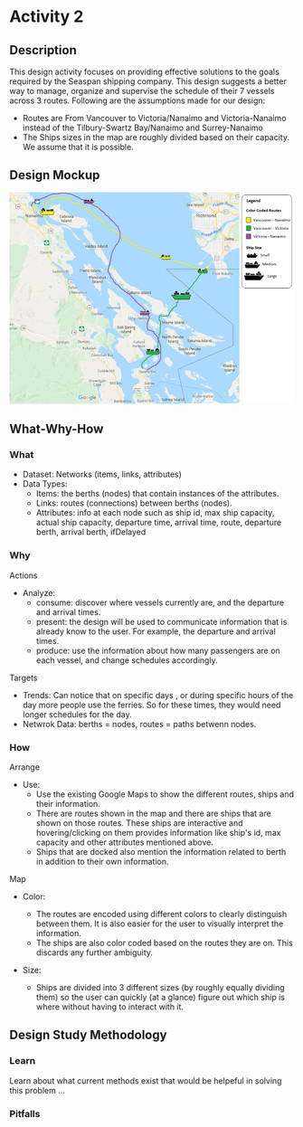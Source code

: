 Activity 2
==============

Description
-----------
This design activity focuses on providing effective solutions to the goals required by the Seaspan shipping company. 
This design suggests a better way to manage, organize and supervise the schedule of their 7 vessels across 3 routes. 
Following are the assumptions made for our design:
* Routes are From Vancouver to Victoria/Nanaimo and Victoria-Nanaimo instead of the Tilbury-Swartz Bay/Nanaimo and Surrey-Nanaimo
* The Ships sizes in the map are roughly divided based on their capacity. We assume that it is possible.

Design Mockup
-------------
![Mockup](design.png)

What-Why-How
------------
### What
* Dataset: Networks (items, links, attributes)
* Data Types: 
	* Items: the berths (nodes) that contain instances of the attributes.
	* Links: routes (connections) between berths (nodes).
	* Attributes: info at each node such as ship id, max ship capacity, actual ship capacity, departure time, 
		arrival time, route, departure berth, arrival berth, ifDelayed

### Why
Actions
* Analyze:
	* consume: discover where vessels currently are, and the departure and arrival times. 
	* present: the design will be used to communicate information that is already know to the user. For example, the departure and arrival times. 
	* produce: use the information about how many passengers are on each vessel, and change schedules accordingly.

Targets
* Trends: Can notice that on specific days , or during specific hours of the day more people use the ferries. So for these times, they would need longer schedules for the day.
* Netwrok Data: berths = nodes, routes = paths betwenn nodes.

### How
Arrange
* Use: 
	* Use the existing Google Maps to show the different routes, ships and their information.
	* There are routes shown in the map and there are ships that are shown on those routes. These ships are interactive and hovering/clicking on them provides information like ship's id, max capacity and other attributes mentioned above.
	* Ships that are docked also mention the information related to berth in addition to their own information.

Map
* Color: 
	* The routes are encoded using different colors to clearly distinguish between them. It is also easier for the user to visually interpret the information.
	* The ships are also color coded based on the routes they are on. This discards any further ambiguity.

* Size:
	* Ships are divided into 3 different sizes (by roughly equally dividing them) so the user can quickly (at a glance) figure out which ship is where without having to interact with it.

Design Study Methodology
------------------------
### Learn
Learn about what current methods exist that would be helpeful in solving this problem ...

### Pitfalls



